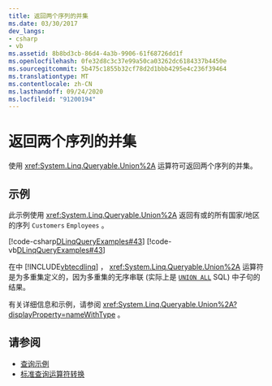 ```yaml
---
title: 返回两个序列的并集
ms.date: 03/30/2017
dev_langs:
- csharp
- vb
ms.assetid: 8b8bd3cb-86d4-4a3b-9906-61f68726dd1f
ms.openlocfilehash: 0fe32d8c3c37e99a50ca03262dc6184337b4450e
ms.sourcegitcommit: 5b475c1855b32cf78d2d1bbb4295e4c236f39464
ms.translationtype: MT
ms.contentlocale: zh-CN
ms.lasthandoff: 09/24/2020
ms.locfileid: "91200194"
---
```

# <a name="return-the-set-union-of-two-sequences"></a>返回两个序列的并集

使用 <xref:System.Linq.Queryable.Union%2A> 运算符可返回两个序列的并集。  
  
## <a name="example"></a>示例  

 此示例使用 <xref:System.Linq.Queryable.Union%2A> 返回有或的所有国家/地区的序列 `Customers` `Employees` 。  
  
 [!code-csharp[DLinqQueryExamples#43](../../../../../../samples/snippets/csharp/VS_Snippets_Data/DLinqQueryExamples/cs/Program.cs#43)]
 [!code-vb[DLinqQueryExamples#43](../../../../../../samples/snippets/visualbasic/VS_Snippets_Data/DLinqQueryExamples/vb/Module1.vb#43)]  
  
 在中 [!INCLUDE[vbtecdlinq](../../../../../../includes/vbtecdlinq-md.md)] ， <xref:System.Linq.Queryable.Union%2A> 运算符是为多重集定义的，因为多重集的无序串联 (实际上是 [`UNION ALL`](/sql/t-sql/language-elements/set-operators-union-transact-sql) SQL) 中子句的结果。

有关详细信息和示例，请参阅 <xref:System.Linq.Queryable.Union%2A?displayProperty=nameWithType> 。
  
## <a name="see-also"></a>请参阅

- [查询示例](query-examples.md)
- [标准查询运算符转换](standard-query-operator-translation.md)
